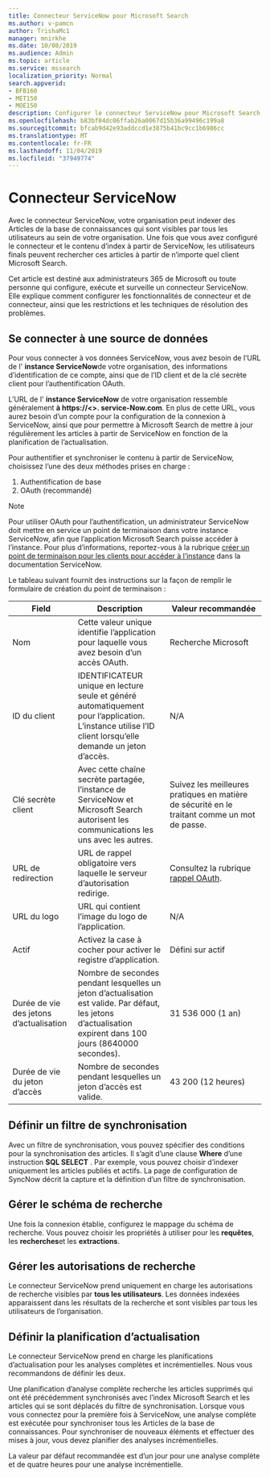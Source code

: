 ```yaml
---
title: Connecteur ServiceNow pour Microsoft Search
ms.author: v-pamcn
author: TrishaMc1
manager: mnirkhe
ms.date: 10/08/2019
ms.audience: Admin
ms.topic: article
ms.service: mssearch
localization_priority: Normal
search.appverid:
- BFB160
- MET150
- MOE150
description: Configurer le connecteur ServiceNow pour Microsoft Search
ms.openlocfilehash: b83bf04dc06ffab26a0067d15b36a99496c199a8
ms.sourcegitcommit: bfcab9d42e93addccd1e3875b41bc9cc1b6986cc
ms.translationtype: MT
ms.contentlocale: fr-FR
ms.lasthandoff: 11/04/2019
ms.locfileid: "37949774"
---
```

# <a name="servicenow-connector"></a>Connecteur ServiceNow

Avec le connecteur ServiceNow, votre organisation peut indexer des Articles de la base de connaissances qui sont visibles par tous les utilisateurs au sein de votre organisation. Une fois que vous avez configuré le connecteur et le contenu d’index à partir de ServiceNow, les utilisateurs finals peuvent rechercher ces articles à partir de n’importe quel client Microsoft Search.  

Cet article est destiné aux administrateurs 365 de Microsoft ou toute personne qui configure, exécute et surveille un connecteur ServiceNow. Elle explique comment configurer les fonctionnalités de connecteur et de connecteur, ainsi que les restrictions et les techniques de résolution des problèmes.

## <a name="connect-to-a-data-source"></a>Se connecter à une source de données
Pour vous connecter à vos données ServiceNow, vous avez besoin de l’URL de l' **instance ServiceNow**de votre organisation, des informations d’identification de ce compte, ainsi que de l’ID client et de la clé secrète client pour l’authentification OAuth.  

L’URL de l' **instance ServiceNow** de votre organisation ressemble généralement **à https://&lt;>. service-Now.com**. En plus de cette URL, vous aurez besoin d’un compte pour la configuration de la connexion à ServiceNow, ainsi que pour permettre à Microsoft Search de mettre à jour régulièrement les articles à partir de ServiceNow en fonction de la planification de l’actualisation.

Pour authentifier et synchroniser le contenu à partir de ServiceNow, choisissez l’une des deux méthodes prises en charge : 
1. Authentification de base 
2. OAuth (recommandé)

> [!Note]
> Pour utiliser OAuth pour l’authentification, un administrateur ServiceNow doit mettre en service un point de terminaison dans votre instance ServiceNow, afin que l’application Microsoft Search puisse accéder à l’instance. Pour plus d’informations, reportez-vous à la rubrique [créer un point de terminaison pour les clients pour accéder à l’instance](https://docs.servicenow.com/bundle/newyork-platform-administration/page/administer/security/task/t_CreateEndpointforExternalClients.html) dans la documentation ServiceNow.

Le tableau suivant fournit des instructions sur la façon de remplir le formulaire de création du point de terminaison :

**Field** | **Description** | **Valeur recommandée**
--- | --- | ---
Nom | Cette valeur unique identifie l’application pour laquelle vous avez besoin d’un accès OAuth. | Recherche Microsoft
ID du client | IDENTIFICATEUR unique en lecture seule et généré automatiquement pour l’application. L’instance utilise l’ID client lorsqu’elle demande un jeton d’accès. | N/A
Clé secrète client | Avec cette chaîne secrète partagée, l’instance de ServiceNow et Microsoft Search autorisent les communications les uns avec les autres. | Suivez les meilleures pratiques en matière de sécurité en le traitant comme un mot de passe.
URL de redirection | URL de rappel obligatoire vers laquelle le serveur d’autorisation redirige. | Consultez la rubrique [rappel OAuth](https://gcs.office.com/v1.0/admin/oauth/callback).
URL du logo | URL qui contient l’image du logo de l’application. | N/A
Actif | Activez la case à cocher pour activer le registre d’application. | Défini sur actif
Durée de vie des jetons d’actualisation | Nombre de secondes pendant lesquelles un jeton d’actualisation est valide. Par défaut, les jetons d’actualisation expirent dans 100 jours (8640000 secondes). | 31 536 000 (1 an)
Durée de vie du jeton d’accès | Nombre de secondes pendant lesquelles un jeton d’accès est valide. | 43 200 (12 heures)

## <a name="set-a-sync-filter"></a>Définir un filtre de synchronisation 
Avec un filtre de synchronisation, vous pouvez spécifier des conditions pour la synchronisation des articles. Il s’agit d’une clause **Where** d’une instruction **SQL SELECT** . Par exemple, vous pouvez choisir d’indexer uniquement les articles publiés et actifs. La page de configuration de SyncNow décrit la capture et la définition d’un filtre de synchronisation.

## <a name="manage-the-search-schema"></a>Gérer le schéma de recherche
Une fois la connexion établie, configurez le mappage du schéma de recherche. Vous pouvez choisir les propriétés à utiliser pour les **requêtes**, les **recherches**et les **extractions**.

## <a name="manage-search-permissions"></a>Gérer les autorisations de recherche
Le connecteur ServiceNow prend uniquement en charge les autorisations de recherche visibles par **tous les utilisateurs**. Les données indexées apparaissent dans les résultats de la recherche et sont visibles par tous les utilisateurs de l’organisation.
 
## <a name="set-the-refresh-schedule"></a>Définir la planification d’actualisation 
Le connecteur ServiceNow prend en charge les planifications d’actualisation pour les analyses complètes et incrémentielles. Nous vous recommandons de définir les deux.

Une planification d’analyse complète recherche les articles supprimés qui ont été précédemment synchronisés avec l’index Microsoft Search et les articles qui se sont déplacés du filtre de synchronisation. Lorsque vous vous connectez pour la première fois à ServiceNow, une analyse complète est exécutée pour synchroniser tous les Articles de la base de connaissances. Pour synchroniser de nouveaux éléments et effectuer des mises à jour, vous devez planifier des analyses incrémentielles.

La valeur par défaut recommandée est d’un jour pour une analyse complète et de quatre heures pour une analyse incrémentielle.
